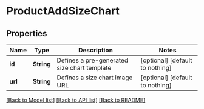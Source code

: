 # ProductAddSizeChart


## Properties
Name | Type | Description | Notes
------------ | ------------- | ------------- | -------------
**id** | **String** | Defines a pre-generated size chart template | [optional] [default to nothing]
**url** | **String** | Defines a size chart image URL | [optional] [default to nothing]


[[Back to Model list]](../README.md#models) [[Back to API list]](../README.md#api-endpoints) [[Back to README]](../README.md)


